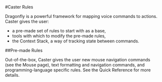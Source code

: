 #Caster Rules

Dragonfly is a powerful framework for mapping voice commands to actions. Caster gives the user:
* a pre-made set of rules to start with as a base, 
* tools with which to modify the pre-made rules,
* the Context Stack, a way of tracking state between commands.

##Pre-made Rules

Out-of-the-box, Caster gives the user new mouse navigation commands (see the Mouse page), text formatting and navigation commands, and programming-language specific rules. See the Quick Reference for more details.
